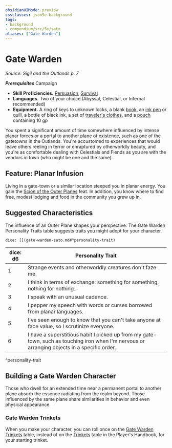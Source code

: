 ```yaml
---
obsidianUIMode: preview
cssclasses: json5e-background
tags:
- background
- compendium/src/5e/sato
aliases: ["Gate Warden"]
---
```

# Gate Warden
*Source: Sigil and the Outlands p. 7*  

***Prerequisites***  Campaign

- **Skill Proficiencies.** [Persuasion](Mechanics/Rules/skills.md#Persuasion), [Survival](Mechanics/Rules/skills.md#Survival)  
- **Languages.** Two of your choice (Abyssal, Celestial, or Infernal recommended)  
- **Equipment.** A ring of keys to unknown locks, a blank [book](Mechanics/items/book.md), an [ink pen](Mechanics/items/ink-pen.md) or quill, a bottle of black ink, a set of [traveler's clothes](Mechanics/items/travelers-clothes.md), and a [pouch](Mechanics/items/pouch.md) containing 10 gp  

You spent a significant amount of time somewhere influenced by intense planar forces or a portal to another plane of existence, such as one of the gatetowns in the Outlands. You're accustomed to experiences that would leave others reeling in terror or enraptured by otherworldly beauty, and you're as comfortable dealing with Celestials and Fiends as you are with the vendors in town (who might be one and the same).

## Feature: Planar Infusion

Living in a gate-town or a similar location steeped you in planar energy. You gain the [Scion of the Outer Planes](Mechanics/feats/scion-of-the-outer-planes-sato.md) feat. In addition, you know where to find free, modest lodging and food in the community you grew up in.

## Suggested Characteristics

The influence of an Outer Plane shapes your perspective. The Gate Warden Personality Traits table suggests traits you might adopt for your character.

`dice: [](gate-warden-sato.md#^personality-trait)`

| dice: d6 | Personality Trait |
|----------|-------------------|
| 1 | Strange events and otherworldly creatures don't faze me. |
| 2 | I think in terms of exchange: something for something, nothing for nothing. |
| 3 | I speak with an unusual cadence. |
| 4 | I pepper my speech with words or curses borrowed from planar languages. |
| 5 | I've seen enough to know that you can't take anyone at face value, so I scrutinize everyone. |
| 6 | I have a superstitious habit I picked up from my gate-town, such as touching iron when I'm nervous or arranging objects in a specific order. |
^personality-trait

## Building a Gate Warden Character

Those who dwell for an extended time near a permanent portal to another plane absorb the essence radiating from the realm beyond. Those influenced by the same plane share similarities in behavior and even physical appearance.

### Gate Warden Trinkets

When you make your character, you can roll once on the [Gate Warden Trinkets](Mechanics/items/gate-warden-trinket-sato.md) table, instead of on the [Trinkets](Mechanics/items/trinket.md) table in the Player's Handbook, for your starting trinket.